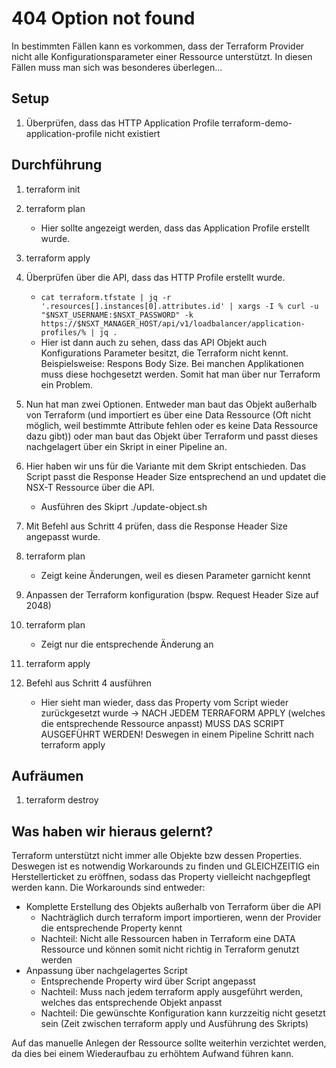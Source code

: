 # 404 Option not found

In bestimmten Fällen kann es vorkommen, dass der Terraform Provider nicht alle Konfigurationsparameter einer Ressource unterstützt. In diesen Fällen muss man sich was besonderes überlegen...

## Setup

1. Überprüfen, dass das HTTP Application Profile terraform-demo-application-profile nicht existiert

## Durchführung

1. terraform init
2. terraform plan
    - Hier sollte angezeigt werden, dass das Application Profile erstellt wurde.
3. terraform apply
4. Überprüfen über die API, dass das HTTP Profile erstellt wurde.
    - `cat terraform.tfstate | jq -r '.resources[].instances[0].attributes.id' | xargs -I % curl -u "$NSXT_USERNAME:$NSXT_PASSWORD" -k https://$NSXT_MANAGER_HOST/api/v1/loadbalancer/application-profiles/% | jq .`
    - Hier ist dann auch zu sehen, dass das API Objekt auch Konfigurations Parameter besitzt, die Terraform nicht kennt. Beispielsweise: Respons Body Size. Bei manchen Applikationen muss diese hochgesetzt werden. Somit hat man über nur Terraform ein Problem.

5. Nun hat man zwei Optionen. Entweder man baut das Objekt außerhalb von Terraform (und importiert es über eine Data Ressource (Oft nicht möglich, weil bestimmte Attribute fehlen oder es keine Data Ressource dazu gibt)) oder man baut das Objekt über Terraform und passt dieses nachgelagert über ein Skript in einer Pipeline an.
6. Hier haben wir uns für die Variante mit dem Skript entschieden. Das Script passt die Response Header Size entsprechend an und updatet die NSX-T Ressource über die API.
    - Ausführen des Skiprt ./update-object.sh
7. Mit Befehl aus Schritt 4 prüfen, dass die Response Header Size angepasst wurde.
8. terraform plan
    - Zeigt keine Änderungen, weil es diesen Parameter garnicht kennt
9. Anpassen der Terraform konfiguration (bspw. Request Header Size auf 2048)
10. terraform plan
    - Zeigt nur die entsprechende Änderung an
11. terraform apply
12. Befehl aus Schritt 4 ausführen
    - Hier sieht man wieder, dass das Property vom Script wieder zurückgesetzt wurde
    -> NACH JEDEM TERRAFORM APPLY (welches die entsprechende Ressource anpasst) MUSS DAS SCRIPT AUSGEFÜHRT WERDEN! Deswegen in einem Pipeline Schritt nach terraform apply

## Aufräumen

1. terraform destroy

## Was haben wir hieraus gelernt?

Terraform unterstützt nicht immer alle Objekte bzw dessen Properties. Deswegen ist es notwendig Workarounds zu finden und GLEICHZEITIG ein Herstellerticket zu eröffnen, sodass das Property vielleicht nachgepflegt werden kann.
Die Workarounds sind entweder:
- Komplette Erstellung des Objekts außerhalb von Terraform über die API
    - Nachträglich durch terraform import importieren, wenn der Provider die entsprechende Property kennt
    - Nachteil: Nicht alle Ressourcen haben in Terraform eine DATA Ressource und können somit nicht richtig in Terraform genutzt werden
- Anpassung über nachgelagertes Script
    - Entsprechende Property wird über Script angepasst
    - Nachteil: Muss nach jedem terraform apply ausgeführt werden, welches das entsprechende Objekt anpasst
    - Nachteil: Die gewünschte Konfiguration kann kurzzeitig nicht gesetzt sein (Zeit zwischen terraform apply und Ausführung des Skripts)

Auf das manuelle Anlegen der Ressource sollte weiterhin verzichtet werden, da dies bei einem Wiederaufbau zu erhöhtem Aufwand führen kann.